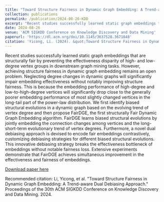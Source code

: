 ```yaml
---
title: "Toward Structure Fairness in Dynamic Graph Embedding: A Trend-aware Dual Debiasing Approach"
collection: publications
permalink: /publication/2024-08-26-KDD
excerpt: "Recent studies successfully learned static graph embeddings that are structurally fair by preventing the effectiveness disparity of high- and low-degree vertex groups in downstream graph mining tasks. However, achieving structure fairness in dynamic graph embedding remains an open problem. Neglecting degree changes in dynamic graphs will significantly impair embedding effectiveness without notably improving structure fairness. This is because the embedding performance of high-degree and low-to-high-degree vertices will significantly drop close to the generally poorer embedding performance of most slightly changed vertices in the long-tail part of the power-law distribution. We first identify biased structural evolutions in a dynamic graph based on the evolving trend of vertex degree and then propose FairDGE, the first structurally Fair Dynamic Graph Embedding algorithm. FairDGE learns biased structural evolutions by jointly embedding the connection changes among vertices and the long-short-term evolutionary trend of vertex degrees. Furthermore, a novel dual debiasing approach is devised to encode fair embeddings contrastively, customizing debiasing strategies for different biased structural evolutions. This innovative debiasing strategy breaks the effectiveness bottleneck of embeddings without notable fairness loss. Extensive experiments demonstrate that FairDGE achieves simultaneous improvement in the effectiveness and fairness of embeddings."
date: 2024-08-26
venue: 'ACM SIGKDD Conference on Knowledge Discovery and Data Mining'
paperurl: 'https://dl.acm.org/doi/10.1145/3637528.3671848'
citation: 'Yicong, Li. (2024). &quot;Toward Structure Fairness in Dynamic Graph Embedding: A Trend-aware Dual Debiasing Approach.&quot; <i>ACM SIGKDD Conference on Knowledge Discovery and Data Mining</i>.'
---
```


Recent studies successfully learned static graph embeddings that are structurally fair by preventing the effectiveness disparity of high- and low-degree vertex groups in downstream graph mining tasks. However, achieving structure fairness in dynamic graph embedding remains an open problem. Neglecting degree changes in dynamic graphs will significantly impair embedding effectiveness without notably improving structure fairness. This is because the embedding performance of high-degree and low-to-high-degree vertices will significantly drop close to the generally poorer embedding performance of most slightly changed vertices in the long-tail part of the power-law distribution. We first identify biased structural evolutions in a dynamic graph based on the evolving trend of vertex degree and then propose FairDGE, the first structurally Fair Dynamic Graph Embedding algorithm. FairDGE learns biased structural evolutions by jointly embedding the connection changes among vertices and the long-short-term evolutionary trend of vertex degrees. Furthermore, a novel dual debiasing approach is devised to encode fair embeddings contrastively, customizing debiasing strategies for different biased structural evolutions. This innovative debiasing strategy breaks the effectiveness bottleneck of embeddings without notable fairness loss. Extensive experiments demonstrate that FairDGE achieves simultaneous improvement in the effectiveness and fairness of embeddings.

[Download paper here](https://dl.acm.org/doi/10.1145/3637528.3671848)

Recommended citation: Li, Yicong, et al. "Toward Structure Fairness in Dynamic Graph Embedding: A Trend-aware Dual Debiasing Approach." Proceedings of the 30th ACM SIGKDD Conference on Knowledge Discovery and Data Mining. 2024.
